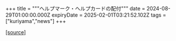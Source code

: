 +++
title = """ヘルプマーク・ヘルプカードの配付"""
date = 2024-08-29T01:00:00.000Z
expiryDate = 2025-02-01T03:21:52.102Z
tags = ["kuriyama","news"]
+++


[[source]](https://www.town.kuriyama.hokkaido.jp/soshiki/39/27696.html)
